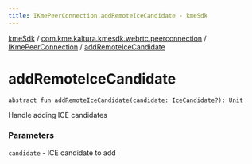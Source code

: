 ```yaml
---
title: IKmePeerConnection.addRemoteIceCandidate - kmeSdk
---
```


[kmeSdk](../../index.html) / [com.kme.kaltura.kmesdk.webrtc.peerconnection](../index.html) / [IKmePeerConnection](index.html) / [addRemoteIceCandidate](./add-remote-ice-candidate.html)

# addRemoteIceCandidate

`abstract fun addRemoteIceCandidate(candidate: IceCandidate?): `[`Unit`](https://kotlinlang.org/api/latest/jvm/stdlib/kotlin/-unit/index.html)

Handle adding ICE candidates

### Parameters

`candidate` - ICE candidate to add